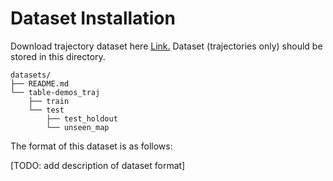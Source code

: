 # Dataset Installation

Download trajectory dataset here [Link.](https://drive.google.com/file/d/1X_6I1I7YPKLhB4n-LPsvqAHuSfz07ZaG/view?usp=share_link)
Dataset (trajectories only) should be stored in this directory.

```
datasets/
├── README.md
└── table-demos_traj
    ├── train
    └── test
        ├── test_holdout
        └── unseen_map
```

The format of this dataset is as follows:

[TODO: add description of dataset format]
